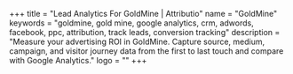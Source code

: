 +++
title = "Lead Analytics For GoldMine | Attributio"
name = "GoldMine"
keywords = "goldmine, gold mine, google analytics, crm, adwords, facebook, ppc, attribution, track leads, conversion tracking"
description = "Measure your advertising ROI in GoldMine. Capture source, medium, campaign, and visitor journey data from the first to last touch and compare with Google Analytics."
logo = ""
+++
